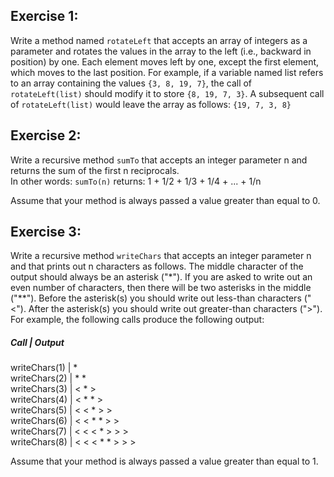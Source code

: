 ## Exercise 1:

Write a method named `rotateLeft` that accepts an array of integers as a parameter and rotates the values in the array to the left (i.e., backward in position) by one. Each element moves left by one, except the first element, which moves to the last position. For example, if a variable named list refers to an array containing the values `{3, 8, 19, 7}`, the call of `rotateLeft(list)` should modify it to store `{8, 19, 7, 3}`. A subsequent call of `rotateLeft(list)` would leave the array as follows: `{19, 7, 3, 8}`


## Exercise 2:

Write a recursive method `sumTo` that accepts an integer parameter n and returns the sum of the first n reciprocals.<br /> 
In other words: `sumTo(n)` returns: 1 + 1/2 + 1/3 + 1/4 + ... + 1/n

Assume that your method is always passed a value greater than equal to 0.


## Exercise 3:

Write a recursive method `writeChars` that accepts an integer parameter n and that prints out n characters as follows. The middle character of the output should always be an asterisk ("*"). If you are asked to write out an even number of characters, then there will be two asterisks in the middle ("**"). Before the asterisk(s) you should write out less-than characters ("<"). After the asterisk(s) you should write out greater-than characters (">"). For example, the following calls produce the following output:

##### Call | Output
writeChars(1) |	*
<br /> writeChars(2) |	* *
<br /> writeChars(3) |	< * >
<br /> writeChars(4) |	< * * >
<br /> writeChars(5) |	< < * > >
<br /> writeChars(6) |	< < * * > >
<br /> writeChars(7) |	< < < * > > >
<br /> writeChars(8) |	< < < * * > > >

Assume that your method is always passed a value greater than equal to 1.
